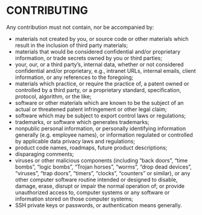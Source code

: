 # CONTRIBUTING

Any contribution must not contain, nor be accompanied by:
*  materials not created by you, or source code or other materials which result in the inclusion of third party materials;
*  materials that would be considered confidential and/or proprietary information, or trade secrets owned by you or third parties;
* your, our, or a third party’s, internal data, whether or not considered confidential and/or proprietary, e.g., intranet URLs, internal emails, client information, or any references to the foregoing;
* materials which practice, or require the practice of, a patent owned or controlled by a third party, or a proprietary standard, specification, protocol, algorithm, or the like;
* software or other materials which are known to be the subject of an actual or threatened patent infringement or other legal claim;
* software which may be subject to export control laws or regulations;
* trademarks, or software which generates trademarks;
* nonpublic personal information, or personally identifying information generally (e.g. employee names), or information regulated or controlled by applicable data privacy laws and regulations;
* product code names, roadmaps, future product descriptions;
* disparaging comments;
* viruses or other malicious components (including “back doors”, “time bombs”, “logic bombs”, “Trojan horses”, “worms”, “drop dead devices”, “viruses”, “trap doors”, “timers”, “clocks”, “counters” or similar), or any other computer software routine intended or designed to disable, damage, erase, disrupt or impair the normal operation of; or provide unauthorized access to, computer systems or any software or information stored on those computer systems;
* SSH private keys or passwords, or authentication means generally.
